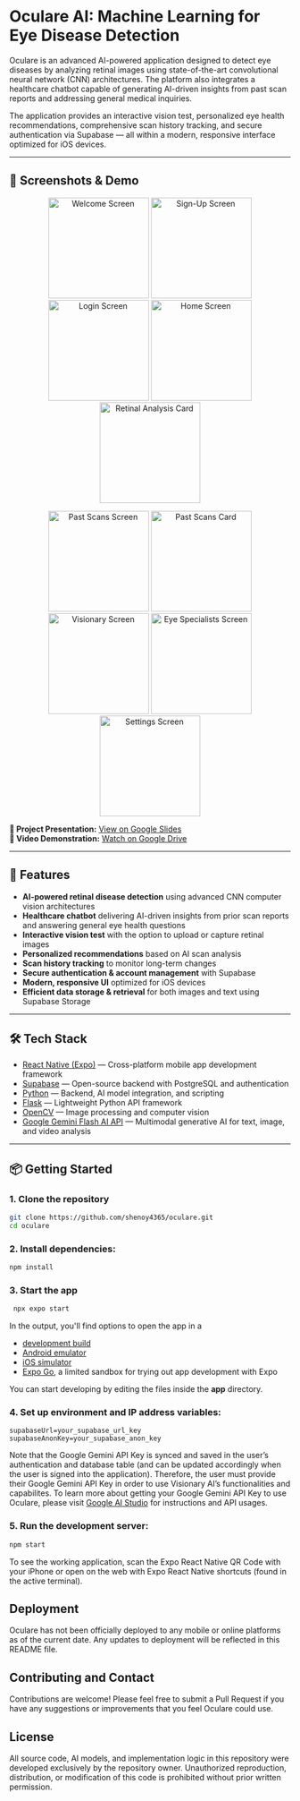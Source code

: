 # Oculare AI: Machine Learning for Eye Disease Detection

Oculare is an advanced AI-powered application designed to detect eye diseases by analyzing retinal images using state-of-the-art convolutional neural network (CNN) architectures. The platform also integrates a healthcare chatbot capable of generating AI-driven insights from past scan reports and addressing general medical inquiries.

The application provides an interactive vision test, personalized eye health recommendations, comprehensive scan history tracking, and secure authentication via Supabase — all within a modern, responsive interface optimized for iOS devices.

---

## 📸 Screenshots & Demo

<p align="center">
  <img src="wireframe%20imgs/welcome-screen.PNG" alt="Welcome Screen" width="180"/>
  <img src="wireframe%20imgs/sign-up-screen.PNG" alt="Sign-Up Screen" width="180"/>
  <img src="wireframe%20imgs/login-screen.PNG" alt="Login Screen" width="180"/>
  <img src="wireframe%20imgs/home-screen.PNG" alt="Home Screen" width="180"/>
  <img src="wireframe%20imgs/retinal-analysis-card.PNG" alt="Retinal Analysis Card" width="180"/>
</p>

<p align="center">
  <img src="wireframe%20imgs/past-scans-screen.PNG" alt="Past Scans Screen" width="180"/>
  <img src="wireframe%20imgs/past-scans-card.PNG" alt="Past Scans Card" width="180"/>
  <img src="wireframe%20imgs/visionary-screen.PNG" alt="Visionary Screen" width="180"/>
  <img src="wireframe%20imgs/eye-specialists-screen.PNG" alt="Eye Specialists Screen" width="180"/>
  <img src="wireframe%20imgs/settings-screen.PNG" alt="Settings Screen" width="180"/>
</p>

**📄 Project Presentation:** [View on Google Slides](https://docs.google.com/presentation/d/1apQXFQC1iqTHku9HJvzu5db5Kw4137jawZ9bPMif8uk/edit?slide=id.p1#slide=id.p1)  
**🎥 Video Demonstration:** [Watch on Google Drive](https://drive.google.com/file/d/1W6F79Vc4QsYAoKDrFLudB-CkWcgjs3w3/view?usp=drive_link)

---

## 🚀 Features

- **AI-powered retinal disease detection** using advanced CNN computer vision architectures
- **Healthcare chatbot** delivering AI-driven insights from prior scan reports and answering general eye health questions
- **Interactive vision test** with the option to upload or capture retinal images
- **Personalized recommendations** based on AI scan analysis
- **Scan history tracking** to monitor long-term changes
- **Secure authentication & account management** with Supabase
- **Modern, responsive UI** optimized for iOS devices
- **Efficient data storage & retrieval** for both images and text using Supabase Storage

---

## 🛠 Tech Stack

- [React Native (Expo)](https://expo.dev/) — Cross-platform mobile app development framework
- [Supabase](https://supabase.com/) — Open-source backend with PostgreSQL and authentication
- [Python](https://www.python.org/) — Backend, AI model integration, and scripting
- [Flask](https://flask.palletsprojects.com/) — Lightweight Python API framework
- [OpenCV](https://opencv.org/) — Image processing and computer vision
- [Google Gemini Flash AI API](https://ai.google.dev/) — Multimodal generative AI for text, image, and video analysis

---

## 📦 Getting Started

### 1. Clone the repository

   ```bash
   git clone https://github.com/shenoy4365/oculare.git
   cd oculare
   ```

### 2. Install dependencies:

   ```bash
   npm install
   ```

### 3. Start the app

   ```bash
    npx expo start
   ```

In the output, you'll find options to open the app in a

- [development build](https://docs.expo.dev/develop/development-builds/introduction/)
- [Android emulator](https://docs.expo.dev/workflow/android-studio-emulator/)
- [iOS simulator](https://docs.expo.dev/workflow/ios-simulator/)
- [Expo Go](https://expo.dev/go), a limited sandbox for trying out app development with Expo

You can start developing by editing the files inside the **app** directory.

### 4. Set up environment and IP address variables:


   ```
   supabaseUrl=your_supabase_url_key
   supabaseAnonKey=your_supabase_anon_key
   ```

Note that the Google Gemini API Key is synced and saved in the user’s authentication and database table (and can be updated accordingly when the user is signed into the application). Therefore, the user must provide their Google Gemini API Key in order to use Visionary AI’s functionalities and capabilites. To learn more about getting your Google Gemini API Key to use Oculare, please visit [Google AI Studio](https://aistudio.google.com/app/apikey) for instructions and API usages.

###  5. Run the development server:

   ```bash
   npm start
   ```

To see the working application, scan the Expo React Native QR Code with your iPhone or open on the web with Expo React Native shortcuts (found in the active terminal).

## Deployment

Oculare has not been officially deployed to any mobile or online platforms as of the current date. Any updates to deployment will be reflected in this README file.

## Contributing and Contact

Contributions are welcome! Please feel free to submit a Pull Request if you have any suggestions or improvements that you feel Oculare could use.

## License
All source code, AI models, and implementation logic in this repository were developed exclusively by the repository owner. Unauthorized reproduction, distribution, or modification of this code is prohibited without prior written permission.
